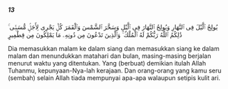 ##### 13

<span class="ayah">يُولِجُ ٱلَّيْلَ فِى ٱلنَّهَارِ وَيُولِجُ ٱلنَّهَارَ فِى ٱلَّيْلِ وَسَخَّرَ ٱلشَّمْسَ وَٱلْقَمَرَ كُلٌّۭ يَجْرِى لِأَجَلٍۢ مُّسَمًّۭى ۚ ذَٰلِكُمُ ٱللَّهُ رَبُّكُمْ لَهُ ٱلْمُلْكُ ۚ وَٱلَّذِينَ تَدْعُونَ مِن دُونِهِۦ مَا يَمْلِكُونَ مِن قِطْمِيرٍ</span>

<span class="ayah_translation">Dia memasukkan malam ke dalam siang dan memasukkan siang ke dalam malam dan menundukkan matahari dan bulan, masing-masing berjalan menurut waktu yang ditentukan. Yang (berbuat) demikian itulah Allah Tuhanmu, kepunyaan-Nya-lah kerajaan. Dan orang-orang yang kamu seru (sembah) selain Allah tiada mempunyai apa-apa walaupun setipis kulit ari.</span>
